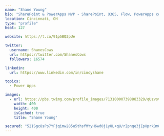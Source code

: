 ```yaml
---
name: "Shane Young"
bio: "SharePoint & PowerApps MVP - SharePoint, O365, Flow, PowerApps consulting? @PowerApps911 | Pure Snark? You found it."
location: Cincinnati, OH
type: "profile"
heat: 127

website: https://t.co/91p5BQ3pUe

twitter:
  username: ShanesCows
  url: https://twitter.com/ShanesCows
  followers: 16574

linkedin:
  url: https://www.linkedin.com/in/cincyshane

topics:
  - Power Apps

images:
  - url: https://pbs.twimg.com/profile_images/713100007398883329/qUzvsvQ3_400x400.jpg
    width: 400
    height: 400
    isCached: true
    title: "Shane Young"

secured: "52ISgc8sPp7YFjqimw285u5thsfMYyH6wd0j1yUL+qU/rIpnqe3jIpXprkQm8ohbkUb6LqElmM6cS4l2UtmCsDuYFRUsPBGy+6m0bdXrHStJHWp2opZ7YLjIivZh/WZka//UY1ENYEoPpmV1UtMzabg46i8kAsSSpzVsYP8TWCT7AeDTYqtrjt7CWjWD/QH7uj8hYSd1Z48csbITBdK8NdrzhvbkPeqsLbKUoau/xvK+ewuzAt/NjhLXAsw0GGCvJECwg3biv9jM0clm5UhoM/YwqOi+S9Q/RN0k0t0b2zn7QPW4rjp3YLPpNOaa5ntSRzT3WekWNZ7KCY64us91icK/J81QT5o01tLjRgle1v2aErGW6xjM+hlyu7/Tuib94kNZqB0/Lx458zdbK6xR04svtauPR9QLLqCTV4tJWh0=;ozVB02ub/o4HV00hkRB5cw=="
---
```


